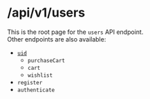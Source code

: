 # /api/v1/users
This is the root page for the `users` API endpoint. <br />Other endpoints are also available:
- [`uid`](UserUID.md)
  - `purchaseCart`
  - `cart`
  - `wishlist`
- `register`
- `authenticate`

<api-endpoint openapi-path="../../../../cat-php-api_openapi.json" method="GET" endpoint="/api/v1/users"/>

